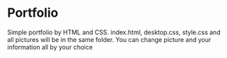 # Portfolio
Simple portfolio by HTML and CSS.
index.html, desktop.css, style.css and all pictures will be in the same folder. 
You can change picture and your information all by your choice
